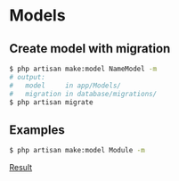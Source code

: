 # Models

## Create model with migration

```bash
$ php artisan make:model NameModel -m
# output:
#   model     in app/Models/
#   migration in database/migrations/
$ php artisan migrate
```

## Examples

```bash
$ php artisan make:model Module -m
```

[Result](../app/Models/Module.php)
